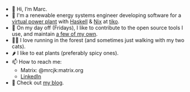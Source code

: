 - 🦥 Hi, I’m Marc.
- 🌱 I'm a renewable energy systems engineer developing software for a [virtual power plant](https://www.youtube.com/watch?v=r_kmmAt6CQE) with [Haskell](https://www.haskell.org/) & [Nix](https://nixos.org/) at [tiko](https://tiko.energy).
- 👀 On my day off (Fridays), I like to contribute to the open source tools I use, and maintain [a few of my own](https://github.com/MrcJkb?tab=repositories&q=&type=source&language=&sort=).
- 🏃‍♂️ I love running in the forest (and sometimes just walking with my two cats).
- 🌶️ I like to eat plants (preferably spicy ones).
- 📫 How to reach me: 
  * Matrix: @mrcjk:matrix.org
  * [LinkedIn](https://www.linkedin.com/in/marc-jakobi/)
- 📝 Check out [my blog](https://mrcjkb.dev).

<!---
MrcJkb/MrcJkb is a ✨ special ✨ repository because its `README.md` (this file) appears on your GitHub profile.
You can click the Preview link to take a look at your changes.
--->
